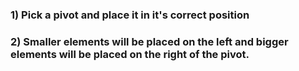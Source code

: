 ### 1) Pick a pivot and place it in it's correct position

### 2) Smaller elements will be placed on the left and bigger elements will be placed on the right of the pivot.
